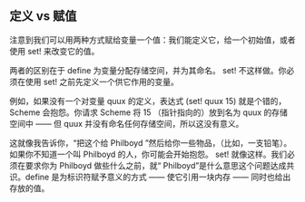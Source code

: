 ## 定义 vs 赋值

注意到我们可以用两种方式赋给变量一个值：我们能定义它，给一个初始值，或者使用 set! 来改变它的值。

两者的区别在于 define 为变量分配存储空间，并为其命名。 set! 不这样做。你必须在使用 set! 之前先定义一个供它作用的变量。

例如，如果没有一个对变量 quux 的定义，表达式 (set! quux 15) 就是个错的，Scheme 会抱怨。你请求 Scheme 将 15 （指针指向的）放到名为 quux 的存储空间中 —— 但 quux 并没有命名任何存储空间，所以这没有意义。

这就像我告诉你，“把这个给 Philboyd ”然后给你一些物品，（比如，一支铅笔）。如果你不知道一个叫 Philboyd 的人，你可能会开始抱怨。 set! 就像这样。我们必须在要求你为 Philboyd 做些什么之前，就“ Philboyd”是什么意思这个问题达成共识。define 是为标识符赋予意义的方式 —— 使它引用一块内存 —— 同时也给出存放的值。


